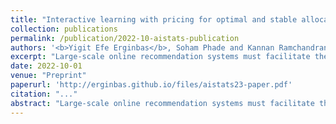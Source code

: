 ```yaml
---
title: "Interactive learning with pricing for optimal and stable allocations in markets"
collection: publications
permalink: /publication/2022-10-aistats-publication
authors: '<b>Yigit Efe Erginbas</b>, Soham Phade and Kannan Ramchandran'
excerpt: "Large-scale online recommendation systems must facilitate the allocation of a limited number of items among competing users while learning their preferences from user feedback. As a principled way of incorporating market constraints and user incentives in the design, we consider our objectives to be two-fold: maximal social welfare with minimal instability. To maximize social welfare, our proposed framework enhances the quality of recommendations by exploring allocations that optimistically maximize the rewards. To minimize instability, a measure of users' incentives to deviate from recommended allocations, the algorithm prices the items based on a scheme derived from the Walrasian equilibria."
date: 2022-10-01
venue: "Preprint"
paperurl: 'http://erginbas.github.io/files/aistats23-paper.pdf'
citation: "..."
abstract: "Large-scale online recommendation systems must facilitate the allocation of a limited number of items among competing users while learning their preferences from user feedback. As a principled way of incorporating market constraints and user incentives in the design, we consider our objectives to be two-fold: maximal social welfare with minimal instability. To maximize social welfare, our proposed framework enhances the quality of recommendations by exploring allocations that optimistically maximize the rewards. To minimize instability, a measure of users' incentives to deviate from recommended allocations, the algorithm prices the items based on a scheme derived from the Walrasian equilibria. Though it is known that these equilibria yield stable prices for markets with known user preferences, our approach accounts for the inherent uncertainty in the preferences and further ensures that the users accept their recommendations under offered prices. To the best of our knowledge, our approach is the first to integrate techniques from combinatorial bandits, optimal resource allocation, and collaborative filtering to obtain an algorithm that achieves sub-linear social welfare regret as well as sub-linear instability. Empirical studies on synthetic and real-world data also demonstrate the efficacy of our strategy compared to approaches that do not fully incorporate all these aspects."
---
```

